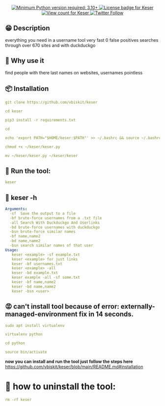 <p align="center">
  <a href="https://github.com/vbiskit/keser">
    <img alt="Minimum Python version required: 3.10+" src="https://img.shields.io/badge/Python-3.10%2B-brightgreen?style=flat-square" />
  </a>
  <a href="https://github.com/vbiskit/keser/blob/main/LICENSE">
    <img alt="License badge for Keser" src="https://img.shields.io/github/license/vbiskit/keser?style=flat-square" />
  </a>
  <a href="https://github.com/vbiskit/keser">
    <img alt="View count for Keser" src="https://komarev.com/ghpvc/?username=vbiskit&color=brightgreen&label=views&style=flat-square" />
  </a>
 <a href="https://twitter.com/sillybiskit">
  <img alt="Twitter Follow" src="https://img.shields.io/badge/Twitter-sillybiskit-FF5733?style=flat-square&logo=twitter&logoColor=white" />
</a>

## 😁 Description
everything you need in a username tool very fast 0 false positives searches through over 670 sites and with duckduckgo

## 🤔 Why use it
find people with there last names on websites, usernames pointless

## 📦 Installation 
```yaml
git clone https://github.com/vbiskit/keser

cd keser

pip3 install -r requirements.txt

cd

echo 'export PATH="$HOME/keser:$PATH"' >> ~/.bashrc && source ~/.bashrc

chmod +x ~/keser/keser.py

mv ~/keser/keser.py ~/keser/keser
```
## 🚀 Run the tool:
```yaml
keser
```
## 🥺 keser -h

```yaml
Arguments:
  -sf  Save the output to a file
  -bf brute-force usernames from a .txt file
  -all Search With Duckduckgo And Userlinks
  -bd brute-force usernames with duckduckgo
  -bsn brute-force similar names
  -bf name,name2
  -bd name,name2
  -bsn search similar names of that user
Usage:
   keser <example> -sf example.txt
   keser <example> for just links
   keser -bf usernames.txt
   keser <example> -all
   keser -bd example.txt
   keser example -all -sf some.txt
   keser -bf name,name2
   keser -bd name,name2
   keser -bsn <user>
```
## 😡 can't install tool because of error: externally-managed-environment fix in 14 seconds.
```yaml
sudo apt install virtualenv

virtualenv python

cd python

source bin/activate
```
**now you can install and run the tool just follow the steps here**
https://github.com/vbiskit/keser/blob/main/README.md#installation

# 🤖  how to uninstall the tool:
```yaml
rm -rf keser
